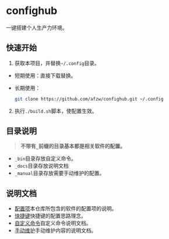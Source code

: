 # confighub

一键搭建个人生产力环境。

## 快速开始

1. 获取本项目，并替换`~/.config`目录。

  - 短期使用：直接下载替换。

  - 长期使用：

    ````sh
    git clone https://github.com/afzw/confighub.git ~/.config
    ````

2. 执行`./build.sh`脚本，使配置生效。


## 目录说明

> **不带有`_`前缀的目录基本都是相关软件的配置。**

- `_bin`目录存放自定义命令。
- `_docs`目录存放说明文档
- `_manual`目录存放需要手动维护的配置。


## 说明文档

- [配置项](./_docs/configuration.md)本仓库所包含的软件的配置项的说明。
- [快捷键](./_docs/shortcut.md)快捷键的配置思路理念。
- [自定义命令](./_docs/bin.md)自定义命令说明文档。
- [手动维护](./_docs/manual.md)手动维护内容的说明文档。

